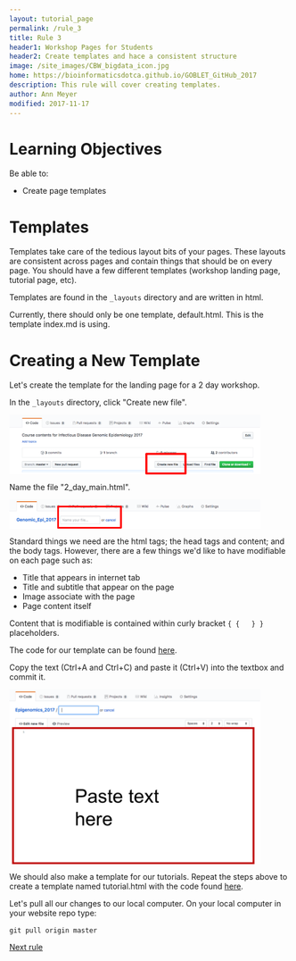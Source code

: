 ```yaml
---
layout: tutorial_page
permalink: /rule_3
title: Rule 3
header1: Workshop Pages for Students
header2: Create templates and hace a consistent structure
image: /site_images/CBW_bigdata_icon.jpg
home: https://bioinformaticsdotca.github.io/GOBLET_GitHub_2017
description: This rule will cover creating templates.
author: Ann Meyer
modified: 2017-11-17
---
```


# Learning Objectives

Be able to:

* Create page templates

# Templates

Templates take care of the tedious layout bits of your pages.  These layouts are consistent across pages and contain things that should be on every page.  You should have a few different templates (workshop landing page, tutorial page, etc).  

Templates are found in the `_layouts` directory and are written in html.

Currently, there should only be one template, default.html.  This is the template index.md is using.

# Creating a New Template

Let's create the template for the landing page for a 2 day workshop.

In the `_layouts` directory, click "Create new file".  

<img src="https://github.com/bioinformaticsdotca/10_Simple_Rules/blob/master/img/new_file.png?raw=true" alt="New File" width="450" align="middle" />

Name the file "2_day_main.html".

<img src="https://github.com/bioinformaticsdotca/10_Simple_Rules/blob/master/img/file_name.png?raw=true" alt="Fle Name" width="450" align="middle" />

Standard things we need are the html tags; the head tags and content; and the body tags.  However, there are a few things we'd like to have modifiable on each page such as:

* Title that appears in internet tab
* Title and subtitle that appear on the page
* Image associate with the page
* Page content itself

Content that is modifiable is contained within curly bracket `{ {   } }` placeholders.

The code for our template can be found [here](https://raw.githubusercontent.com/bioinformaticsdotca/10_Simple_Rules/master/2_day_main.txt).

Copy the text (Ctrl+A and Ctrl+C) and paste it (Ctrl+V) into the textbox and commit it.

<img src="https://github.com/bioinformaticsdotca/10_Simple_Rules/blob/master/img/PasteText.png?raw=true" alt="Paste Text Box" width="450" align="middle" />


We should also make a template for our tutorials.  Repeat the steps above to create a template named tutorial.html with the code found [here](https://raw.githubusercontent.com/bioinformaticsdotca/10_Simple_Rules/master/tutorial.txt).  


Let's pull all our changes to our local computer.  On your local computer in your website repo type:

```
git pull origin master
```

[Next rule](https://bioinformaticsdotca.github.io/rule_4)
